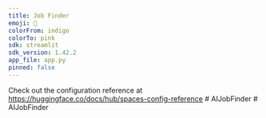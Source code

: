 ```yaml
---
title: Job Finder
emoji: 🦀
colorFrom: indigo
colorTo: pink
sdk: streamlit
sdk_version: 1.42.2
app_file: app.py
pinned: false
---
```


Check out the configuration reference at https://huggingface.co/docs/hub/spaces-config-reference
#   A I J o b F i n d e r  
 #   A I J o b F i n d e r  
 